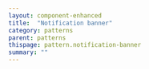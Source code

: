 ```yaml
---
layout: component-enhanced
title:  "Notification banner"
category: patterns
parent: patterns
thispage: pattern.notification-banner
summary: ""
---
```

